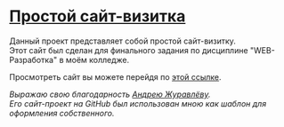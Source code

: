 # [Простой сайт-визитка](http://www.seig.tk)

Данный проект представляет собой простой сайт-визитку.  
Этот сайт был сделан для финального задания по дисциплине "WEB-Разработка" в моём колледже.

Просмотреть сайт вы можете перейдя по [этой ссылке](http://www.seig.tk/).

_Выражаю свою благодарность [Андрею Журавлёву](https://github.com/andreycrane/andreycrane.github.io)._  
_Его сайт-проект на GitHub был использован мною как шаблон для оформления собственного._
